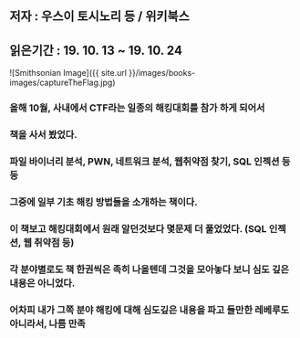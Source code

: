 ## 저자 : 우스이 토시노리 등 / 위키북스

## 읽은기간 : 19. 10. 13  ~ 19. 10. 24

![Smithsonian Image]({{ site.url }}/images/books-images/captureTheFlag.jpg)

### 올해 10월, 사내에서 CTF라는 일종의 해킹대회를 참가 하게 되어서

### 책을 사서 봤었다.

### 파일 바이너리 분석, PWN, 네트워크 분석, 웹취약점 찾기, SQL 인젝션 등등

### 그중에 일부 기초 해킹 방법들을 소개하는 책이다.

### 이 책보고 해킹대회에서 원래 알던것보다 몇문제 더 풀었었다. (SQL 인젝션, 웹 취약점 등)

### 각 분야별로도 책 한권씩은 족히 나올텐데 그것을 모아놓다 보니 심도 깊은 내용은 아니었다.

### 어차피 내가 그쪽 분야 해킹에 대해 심도깊은 내용을 파고 들만한 레베루도 아니라서, 나름 만족

